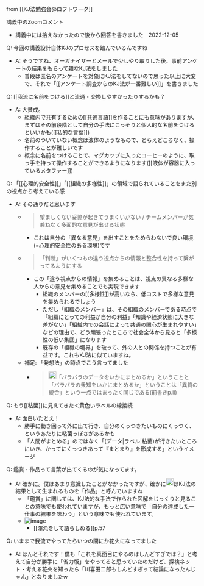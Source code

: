 
from [[KJ法勉強会@ロフトワーク]]

講義中のZoomコメント
- 講義中には拾えなかったので後から回答を書きました　2022-12-05

Q: 今回の講義設計自体KJのプロセスを踏んでいるんですね
- A: そうですね、オーガナイザーとメールで少しやり取りした後、事前アンケートの結果をもらって雑なKJ法をしました
    - 普段は匿名のアンケートを対象にKJ法をしてないので思った以上に大変で、それで「[[アンケート調査からのKJ法が一番難しい]]」を書きました

Q: [[我流に名前をつける]]と流通・交換しやすかったりするかも？
- A: 大賛成。
    - 組織内で共有するための[[共通言語]]を作ることにも意味がありますが、まずはその前段階として自分の手法にこっそりと個人的な名前をつけるといいかも([[私的な言葉]])
    - 名前のついていない概念は液体のようなもので、とらえどころなく、操作することが難しいです
    - 概念に名前をつけることで、マグカップに入ったコーヒーのように、取っ手を持って操作することができるようになります([[液体が容器に入っているメタファー]])

Q: 「[[心理的安全性]]」「[[組織の多様性]]」の領域で語られていることをまた別の視点から考えている感
- A: その通りだと思います
    - > 望ましくない妥協が起きてうまくいかない / チームメンバーが気兼ねなく多面的な意見が出せる状態
        - これは自分の「異なる意見」を出すことをためらわないで良い環境(=心理的安全性のある環境)です
    - > 「判断」がいくつもの違う視点からの情報と整合性を持って繋がってるようにする
        - この「違う視点からの情報」を集めることは、視点の異なる多様な人からの意見を集めることでも実現できます
            - 組織のメンバーの[[多様性]]が高いなら、低コストで多様な意見を集められるでしょう
            - ただし「組織のメンバー」は、その組織のメンバーである時点で「組織にとっての利益が自分の利益」「知識や経済状態に大きな差がない」「組織内での会話によって共通の関心が生まれやすい」などの理由で、どう頑張ったところで社会全体から見ると「多様性の低い集団」になります
            - 既存の「組織の境界」を破って、外の人との関係を持つことが有益です。これもKJ法に似ていますね。
    - 補足: 「発想法」の時点でこう言ってました
        - > <img src='https://scrapbox.io/api/pages/nishio/川喜田二郎/icon' alt='川喜田二郎.icon' height="19.5"/>「バラバラのデータをいかにまとめるか」ということと「バラバラの衆知をいかにまとめるか」ということは「異質の統合」という一点ではまったく同じである(前書きp.ii)

Q: もう[[粘菌]]に見えてきた＜黄色いラベルの線接続
- A: 面白いたとえ！
    - 勝手に動き回って外に出て行き、自分のくっつきたいものにくっつく、というあたりに粘菌っぽさがあるかも
    - 「人間がまとめる」のではなく「(データ|ラベル|粘菌)が行きたいところにいき、かってにくっつきあって『まとまり』を形成する」というイメージ

Q: 鑑賞・作品って言葉が出てくるのが気になってます。
- A: 確かに。僕はあまり意識したことがなかったですが、確かに<img src='https://scrapbox.io/api/pages/nishio/川喜田二郎/icon' alt='川喜田二郎.icon' height="19.5"/>はKJ法の結果として生まれるものを「作品」と呼んでいますね
    - 「鑑賞」に関しては、KJ法的な手法で作られた図解をじっくりと見ることの意味でも使われていますが、もっと広い意味で「自分の達成した一仕事の結果を味わう」という意味でも使われています。
    - ![image](https://gyazo.com/f6233767415cd53bd31aa41172ba96de/thumb/1000)
        - [[渾沌をして語らしめる]]p.57

Q: いままで我流でやってたらいつの間にか花火になってました
- A: ほんとそれです！僕も「これを真面目にやるのはしんどすぎでは？」と考えて自分が勝手に「省力版」をやってると思っていたのだけど、探検ネット・考える花火を知ったら「川喜田二郎もしんどすぎって結論になったんじゃん」となりましたw

